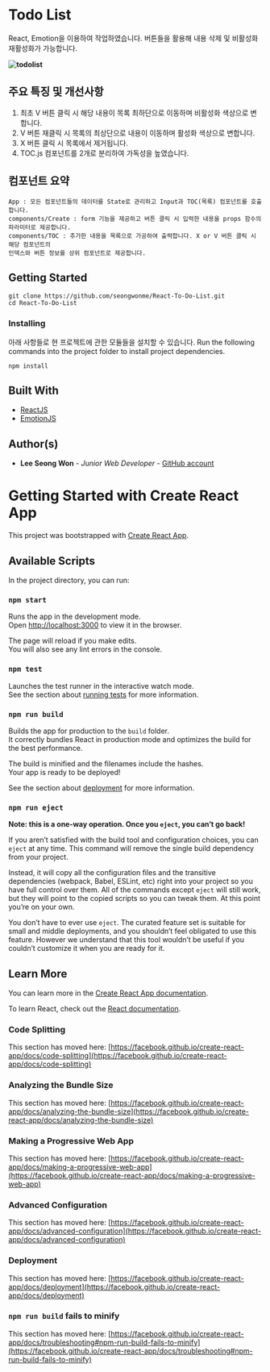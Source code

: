 # Todo List
React, Emotion을 이용하여 작업하였습니다. 버튼들을 활용해 내용 삭제 및 비활성화 재활성화가 가능합니다.

**![todolist](https://images.velog.io/images/mzsw/post/bed0e070-056e-46a2-ac11-0989514e7c53/todolist.png)**  


## 주요 특징 및 개선사항

1. 최초 V 버튼 클릭 시 해당 내용이 목록 최하단으로 이동하며 비활성화 색상으로 변합니다.
2. V 버튼 재클릭 시 목록의 최상단으로 내용이 이동하며 활성화 색상으로 변합니다.
3. X 버튼 클릭 시 목록에서 제거됩니다.
4. TOC.js 컴포넌트를 2개로 분리하여 가독성을 높였습니다.


## 컴포넌트 요약
```
App : 모든 컴포넌트들의 데이터를 State로 관리하고 Input과 TOC(목록) 컴포넌트를 호출합니다.
components/Create : form 기능을 제공하고 버튼 클릭 시 입력한 내용을 props 함수의 파라미터로 제공합니다.
components/TOC : 추가한 내용을 목록으로 가공하여 출력합니다. X or V 버튼 클릭 시 해당 컴포넌트의 
인덱스와 버튼 정보를 상위 컴포넌트로 제공합니다.
```
## Getting Started
```
git clone https://github.com/seongwonme/React-To-Do-List.git
cd React-To-Do-List
```

### Installing

아래 사항들로 현 프로젝트에 관한 모듈들을 설치할 수 있습니다.
Run the following commands into the project folder to install project dependencies.

```
npm install
```

## Built With

* [ReactJS](https://reactjs.org/)
* [EmotionJS](https://emotion.sh/docs/introduction)

## Author(s)

* **Lee Seong Won** - *Junior Web Developer* - [GitHub account](https://github.com/seongwonme)

# Getting Started with Create React App

This project was bootstrapped with [Create React App](https://github.com/facebook/create-react-app).

## Available Scripts

In the project directory, you can run:

### `npm start`

Runs the app in the development mode.\
Open [http://localhost:3000](http://localhost:3000) to view it in the browser.

The page will reload if you make edits.\
You will also see any lint errors in the console.

### `npm test`

Launches the test runner in the interactive watch mode.\
See the section about [running tests](https://facebook.github.io/create-react-app/docs/running-tests) for more information.

### `npm run build`

Builds the app for production to the `build` folder.\
It correctly bundles React in production mode and optimizes the build for the best performance.

The build is minified and the filenames include the hashes.\
Your app is ready to be deployed!

See the section about [deployment](https://facebook.github.io/create-react-app/docs/deployment) for more information.

### `npm run eject`

**Note: this is a one-way operation. Once you `eject`, you can’t go back!**

If you aren’t satisfied with the build tool and configuration choices, you can `eject` at any time. This command will remove the single build dependency from your project.

Instead, it will copy all the configuration files and the transitive dependencies (webpack, Babel, ESLint, etc) right into your project so you have full control over them. All of the commands except `eject` will still work, but they will point to the copied scripts so you can tweak them. At this point you’re on your own.

You don’t have to ever use `eject`. The curated feature set is suitable for small and middle deployments, and you shouldn’t feel obligated to use this feature. However we understand that this tool wouldn’t be useful if you couldn’t customize it when you are ready for it.

## Learn More

You can learn more in the [Create React App documentation](https://facebook.github.io/create-react-app/docs/getting-started).

To learn React, check out the [React documentation](https://reactjs.org/).

### Code Splitting

This section has moved here: [https://facebook.github.io/create-react-app/docs/code-splitting](https://facebook.github.io/create-react-app/docs/code-splitting)

### Analyzing the Bundle Size

This section has moved here: [https://facebook.github.io/create-react-app/docs/analyzing-the-bundle-size](https://facebook.github.io/create-react-app/docs/analyzing-the-bundle-size)

### Making a Progressive Web App

This section has moved here: [https://facebook.github.io/create-react-app/docs/making-a-progressive-web-app](https://facebook.github.io/create-react-app/docs/making-a-progressive-web-app)

### Advanced Configuration

This section has moved here: [https://facebook.github.io/create-react-app/docs/advanced-configuration](https://facebook.github.io/create-react-app/docs/advanced-configuration)

### Deployment

This section has moved here: [https://facebook.github.io/create-react-app/docs/deployment](https://facebook.github.io/create-react-app/docs/deployment)

### `npm run build` fails to minify

This section has moved here: [https://facebook.github.io/create-react-app/docs/troubleshooting#npm-run-build-fails-to-minify](https://facebook.github.io/create-react-app/docs/troubleshooting#npm-run-build-fails-to-minify)
